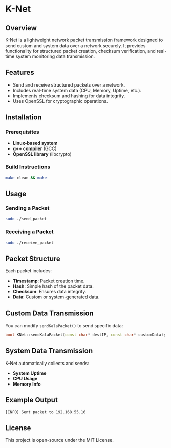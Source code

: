 # K-Net

## Overview
K-Net is a lightweight network packet transmission framework designed to send custom and system data over a network securely. It provides functionality for structured packet creation, checksum verification, and real-time system monitoring data transmission.

## Features
- Send and receive structured packets over a network.
- Includes real-time system data (CPU, Memory, Uptime, etc.).
- Implements checksum and hashing for data integrity.
- Uses OpenSSL for cryptographic operations.

## Installation
### Prerequisites
- **Linux-based system**
- **g++ compiler** (GCC)
- **OpenSSL library** (libcrypto)

### Build Instructions
```bash
make clean && make
```

## Usage
### Sending a Packet
```bash
sudo ./send_packet
```
### Receiving a Packet
```bash
sudo ./receive_packet
```

## Packet Structure
Each packet includes:
- **Timestamp**: Packet creation time.
- **Hash**: Simple hash of the packet data.
- **Checksum**: Ensures data integrity.
- **Data**: Custom or system-generated data.

## Custom Data Transmission
You can modify `sendKalaPacket()` to send specific data:
```cpp
bool KNet::sendKalaPacket(const char* destIP, const char* customData);
```

## System Data Transmission
K-Net automatically collects and sends:
- **System Uptime**
- **CPU Usage**
- **Memory Info**

## Example Output
```bash
[INFO] Sent packet to 192.168.55.16
```

## License
This project is open-source under the MIT License.

